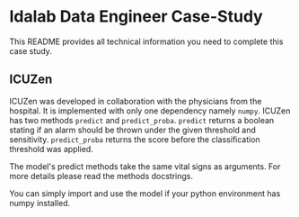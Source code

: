 # Idalab Data Engineer Case-Study

This README provides all technical information you need to complete this case study.

## ICUZen 

ICUZen was developed in collaboration with the physicians from the hospital.
It is implemented with only one dependency namely `numpy`.
ICUZen has two methods `predict` and `predict_proba`. 
`predict` returns a boolean stating if an alarm should be thrown under the given threshold and sensitivity.
`predict_proba` returns the score before the classification threshold was applied.

The model's predict methods take the same vital signs as arguments. 
For more details please read the methods docstrings.

You can simply import and use the model if your python environment has numpy installed.

